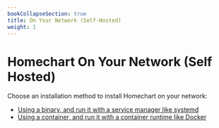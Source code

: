 ```yaml
---
bookCollapseSection: true
title: On Your Network (Self-Hosted)
weight: 1
---
```


# Homechart On Your Network (Self Hosted)

Choose an installation method to install Homechart on your network:

- [Using a binary, and run it with a service manager like systemd](/installing-homechart/server/on-your-network/installation/binary-install/)
- [Using a container, and run it with a container runtime like Docker](/installing-homechart/server/on-your-network/installation/container-install/)
